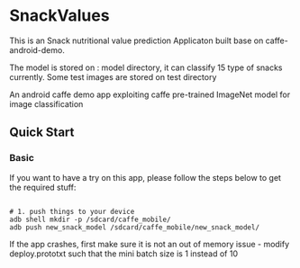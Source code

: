 SnackValues
==================
This is an Snack nutritional value prediction Applicaton built base on caffe-android-demo.

The model is stored on : model directory, it can classify 15 type of snacks currently.
Some test images are stored on test directory

An android caffe demo app exploiting caffe pre-trained ImageNet model for image classification

## Quick Start

### Basic

If you want to have a try on this app, please follow the steps below to get the required stuff:
```shell

# 1. push things to your device
adb shell mkdir -p /sdcard/caffe_mobile/
adb push new_snack_model /sdcard/caffe_mobile/new_snack_model/
```
If the app crashes, first make sure it is not an out of memory issue - modify deploy.prototxt such that the mini batch size is 1 instead of 10
